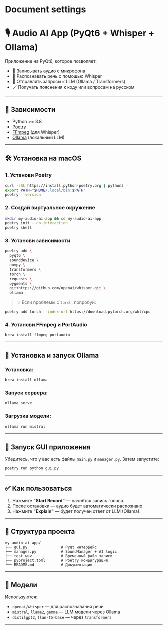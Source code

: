 # Document settings
# 🎙️ Audio AI App (PyQt6 + Whisper + Ollama)

Приложение на PyQt6, которое позволяет:
- 🎤 Записывать аудио с микрофона
- 🧠 Распознавать речь с помощью Whisper
- 🤖 Отправлять запросы к LLM (Ollama / Transformers)
- 🪄 Получать пояснения к коду или вопросам на русском

---

## 🧩 Зависимости

- Python >= 3.8
- [Poetry](https://python-poetry.org/)
- [FFmpeg](https://ffmpeg.org/) (для Whisper)
- [Ollama](https://ollama.com/) (локальный LLM)

---

## 🛠 Установка на macOS

### 1. Установи Poetry
```bash
curl -sSL https://install.python-poetry.org | python3 -
export PATH="$HOME/.local/bin:$PATH"
poetry --version
```

### 2. Создай виртуальное окружение
```bash
mkdir my-audio-ai-app && cd my-audio-ai-app
poetry init --no-interaction
poetry shell
```

### 3. Установи зависимости
```bash
poetry add \
  pyqt6 \
  sounddevice \
  numpy \
  transformers \
  torch \
  requests \
  pygments \
  git+https://github.com/openai/whisper.git \
  ollama
```

> 💡 Если проблемы с `torch`, попробуй:
```bash
poetry add torch --index-url https://download.pytorch.org/whl/cpu
```

### 4. Установи FFmpeg и PortAudio
```bash
brew install ffmpeg portaudio
```

---

## 🤖 Установка и запуск Ollama

### Установка:
```bash
brew install ollama
```

### Запуск сервера:
```bash
ollama serve
```

### Загрузка модели:
```bash
ollama run mistral
```

---

## 🚀 Запуск GUI приложения

Убедитесь, что у вас есть файлы `main.py` и `manager.py`. Затем запустите:
```bash
poetry run python gui.py
```

---

## ✅ Как пользоваться

1. Нажмите **"Start Record"** — начнётся запись голоса.
2. После остановки — аудио будет автоматически распознано.
3. Нажмите **"Explain"** — будет получен ответ от LLM (Ollama).

---

## 📁 Структура проекта
```
my-audio-ai-app/
├── gui.py               # PyQt интерфейс
├── manager.py           # SoundManager + AI logic
├── test.wav             # Временный файл записи
├── pyproject.toml       # Poetry конфигурация
└── README.md            # Документация
```

---

## 🧠 Модели

Используются:
- `openai/whisper` — для распознавания речи
- `mistral`, `llama2`, `gemma` — LLM модели через Ollama
- `distilgpt2`, `flan-t5-base` — через `transformers`

---




